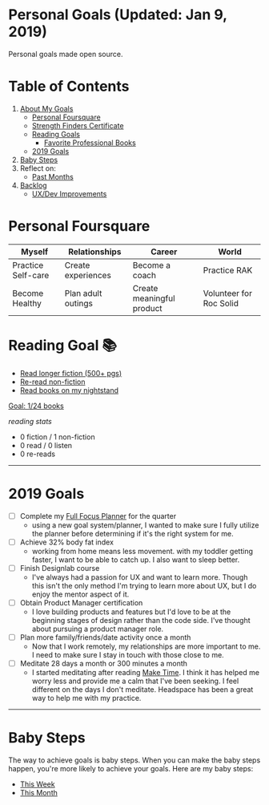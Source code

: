 Personal Goals (Updated: Jan 9, 2019)
==============

Personal goals made open source. 

# Table of Contents
1. [About My Goals](https://github.com/candicodeit/personal-goals/blob/master/about.md)
   * [Personal Foursquare](https://github.com/candicodeit/personal-goals/tree/master#personal-foursquare)
   * [Strength Finders Certificate](https://github.com/candicodeit/personal-goals/blob/master/strength-finders_2.0/StrengthFinders%20-%20Certificate.pdf)
   * [Reading Goals](https://github.com/candicodeit/personal-goals/tree/master#reading-goal)
      * [Favorite Professional Books](https://github.com/candicodeit/personal-goals/blob/master/books.md)
   * [2019 Goals](https://github.com/candicodeit/personal-goals/tree/master#2019-goal)   
2. [Baby Steps](https://github.com/candicodeit/personal-goals/tree/master#baby-steps)
3. Reflect on:   
   * [Past Months](https://github.com/candicodeit/personal-goals/tree/master/2018)
4. [Backlog](https://github.com/candicodeit/personal-goals/blob/master/backlog.md)
   * [UX/Dev Improvements](https://github.com/candicodeit/personal-goals/blob/master/ux-dev.md)


# Personal Foursquare 

| Myself   | Relationships | Career  | World |
| ------------- | ------------- | ------------ | ------------- |
| Practice Self-care  | Create experiences  | Become a coach  | Practice RAK |
| Become Healthy  | Plan adult outings  | Create meaningful product  | Volunteer for Roc Solid  |


# Reading Goal :books:
- [Read longer fiction (500+ pgs)](https://github.com/candicodeit/personal-goals/master/2019/reading-list.md#longer-fiction)
- [Re-read non-fiction](https://github.com/candicodeit/personal-goals/master/2019/reading-list.md#re-read-non-fiction)
- [Read books on my nightstand](https://github.com/candicodeit/personal-goals/master/2019/reading-list.md#finish-night-stand-stack)

[Goal: 1/24 books](https://www.goodreads.com/challenges/8863-2019-reading-challenge) 

_reading stats_
- 0 fiction / 1 non-fiction
- 0 read /  0 listen
- 0 re-reads
---

# 2019 Goals 
- [ ] Complete my [Full Focus Planner](https://fullfocusplanner.com/) for the quarter
	- using a new goal system/planner, I wanted to make sure I fully utilize the planner before determining if it's the right system for me. 
- [ ] Achieve 32% body fat index 
	- working from home means less movement. with my toddler getting faster, I want to be able to catch up. I also want to sleep better.
- [ ] Finish Designlab course
	- I've always had a passion for UX and want to learn more. Though this isn't the only method I'm trying to learn more about UX, but I do enjoy the mentor aspect of it. 
- [ ] Obtain Product Manager certification
	- I love building products and features but I'd love to be at the beginning stages of design rather than the code side. I've thought about pursuing a product manager role. 
- [ ] Plan more family/friends/date activity once a month
	- Now that I work remotely, my relationships are more important to me. I need to make sure I stay in touch with those close to me.
- [ ] Meditate 28 days a month or 300 minutes a month
	- I started meditating after reading [Make Time](https://www.goodreads.com/book/show/37880811-make-time). I think it has helped me worry less and provide me a calm that I've been seeking. I feel different on the days I don't meditate. Headspace has been a great way to help me with my practice.

---

# Baby Steps

The way to achieve goals is baby steps. When you can make the baby steps happen, you're more likely to achieve your goals. Here are my baby steps: 

   * [This Week](https://github.com/candicodeit/personal-goals/blob/master/2019/01-january.md#week-2-jan-7---13)
   * [This Month](https://github.com/candicodeit/personal-goals/blob/master/2019/01-january.md#monthly-goals)

